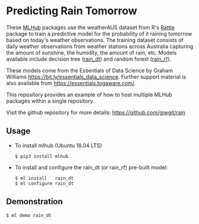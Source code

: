 Predicting Rain Tomorrow
========================

These [MLHub](https://mlhub.ai) packages use the weatherAUS dataset
from R's [Rattle](https://rattle.togaware.com) package to train a
predictive model for the probability of it raining tomorrow based on
today's weather observations. The training dataset consists of daily
weather observations from weather stations across Australia capturing
the amount of sunshine, the humidity, the amount of rain, etc. Models
available include decision tree
([rain_dt](https://github.com/gjwgit/rain/blob/master/rain_dt.md)) and random forest
([rain_rf](https://github.com/gjwgit/rain/blob/master/rain_rf.md)).

These models come from the Essentials of Data Science by Graham
Williams <https://bit.ly/essentials_data_science>. Further support
material is also available from <https://essentials.togaware.com/>.

This repository provides an example of how to host multiple MLHub
packages within a single repository.

Visit the github repository for more details:
<https://github.com/gjwgit/rain>

Usage
-----

- To install mlhub (Ubuntu 18.04 LTS)

  ```shell
  $ pip3 install mlhub
  ```

- To install and configure the rain_dt (or rain_rf) pre-built model:

  ```shell
  $ ml install   rain_dt
  $ ml configure rain_dt
  ```

Demonstration
-------------

```console
$ ml demo rain_dt
```
